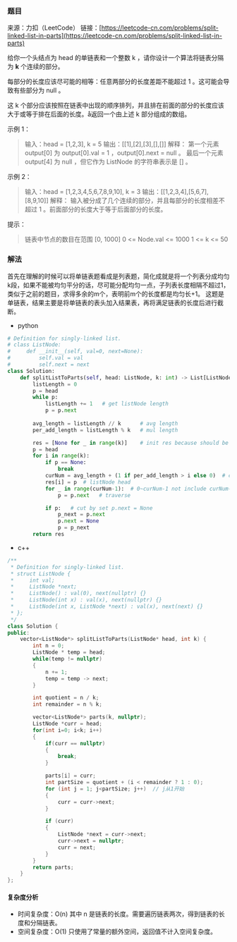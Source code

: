 ### 题目
来源：力扣（LeetCode）
链接：[https://leetcode-cn.com/problems/split-linked-list-in-parts](https://leetcode-cn.com/problems/split-linked-list-in-parts)

给你一个头结点为 head 的单链表和一个整数 k ，请你设计一个算法将链表分隔为 **k** 个连续的部分。

每部分的长度应该尽可能的相等：任意两部分的长度差距不能超过 1 。这可能会导致有些部分为 null 。

这 k 个部分应该按照在链表中出现的顺序排列，并且排在前面的部分的长度应该大于或等于排在后面的长度。å返回一个由上述 k 部分组成的数组。


示例 1：
>输入：head = [1,2,3], k = 5
>输出：[[1],[2],[3],[],[]]
>解释：
>第一个元素 output[0] 为 output[0].val = 1 ，output[0].next = null 。
>最后一个元素 output[4] 为 null ，但它作为 ListNode 的字符串表示是 [] 。

示例 2：
>输入：head = [1,2,3,4,5,6,7,8,9,10], k = 3
>输出：[[1,2,3,4],[5,6,7],[8,9,10]]
>解释：
>输入被分成了几个连续的部分，并且每部分的长度相差不超过 1 。前面部分的长度大于等于后面部分的长度。


提示：
>链表中节点的数目在范围 [0, 1000]
>0 <= Node.val <= 1000
>1 <= k <= 50


### 解法
首先在理解的时候可以将单链表题看成是列表题，简化成就是将一个列表分成均匀k段，如果不能被均匀平分的话，尽可能分配均匀一点，子列表长度相隔不超过1，类似于之前的题目，求得多余的m个，表明前m个的长度都是均匀长+1。 这题是单链表，结果主要是将单链表的表头加入结果表，再将满足链表的长度后进行截断。


* python
```python
# Definition for singly-linked list.
# class ListNode:
#     def __init__(self, val=0, next=None):
#         self.val = val
#         self.next = next
class Solution:
    def splitListToParts(self, head: ListNode, k: int) -> List[ListNode]:
        listLength = 0
        p = head
        while p:
            listLength += 1   # get listNode length
            p = p.next
        
        avg_length = listLength // k      # avg length
        per_add_length = listLength % k   # mul length

        res = [None for _ in range(k)]    # init res because should be devide into k nums listNode
        p = head
        for i in range(k):
            if p == None:
                break
            curNum = avg_length + (1 if per_add_length > i else 0)  # current num nodes in i listNode
            res[i] = p  # listNode head
            for _ in range(curNum-1):  # 0~curNum-1 not include curNum-1 for the reson res[i] = p
                p = p.next   # traverse

            if p:   # cut by set p.next = None
                p_next = p.next
                p.next = None
                p = p_next
        return res    
```

* c++
```c++
/**
 * Definition for singly-linked list.
 * struct ListNode {
 *     int val;
 *     ListNode *next;
 *     ListNode() : val(0), next(nullptr) {}
 *     ListNode(int x) : val(x), next(nullptr) {}
 *     ListNode(int x, ListNode *next) : val(x), next(next) {}
 * };
 */
class Solution {
public:
    vector<ListNode*> splitListToParts(ListNode* head, int k) {
        int n = 0;
        ListNode * temp = head;
        while(temp != nullptr)
        {
            n += 1;
            temp = temp -> next;
        }

        int quotient = n / k;
        int remainder = n % k;

        vector<ListNode*> parts(k, nullptr);
        ListNode *curr = head;
        for(int i=0; i<k; i++)
        {
            if(curr == nullptr)
            {
                break;
            }

            parts[i] = curr;
            int partSize = quotient + (i < remainder ? 1 : 0);
            for (int j = 1; j<partSize; j++)  // j从1开始
            {
                curr = curr->next;
            }

            if (curr)
            {
                ListNode *next = curr->next;
                curr->next = nullptr;
                curr = next;
            }
        }
        return parts;
    }
};
```

#### 复杂度分析
* 时间复杂度：O(n)  其中 n 是链表的长度。需要遍历链表两次，得到链表的长度和分隔链表。
* 空间复杂度：O(1) 只使用了常量的额外空间，返回值不计入空间复杂度。